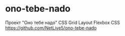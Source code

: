 # ono-tebe-nado
Проект "Оно тебе надо"
CSS Grid Layout
Flexbox CSS
https://github.com/NetLive5/ono-tebe-nado
